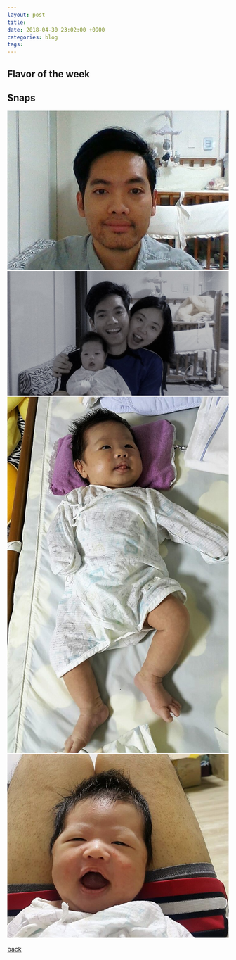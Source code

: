 ```yaml
---
layout: post
title: 
date: 2018-04-30 23:02:00 +0900
categories: blog
tags: 
---
```




## Flavor of the week



## Snaps

![](/assets/img/20180430-rugged.jpg "No shaving for two weeks")
![](/assets/img/20180430-fampic.jpg "Family pic")
![](/assets/img/20180430-onemonth.jpg "1 month")
![](/assets/img/20180429-smile.jpg "You brighten my day")


[back](/blog)

